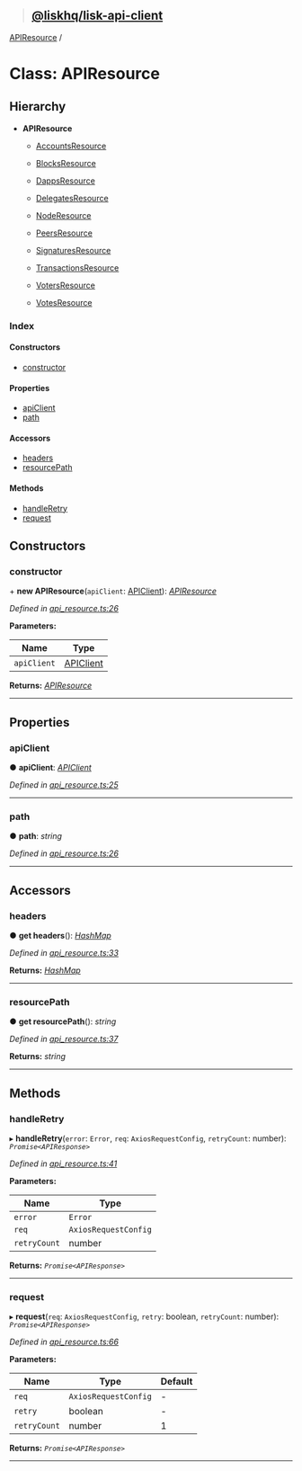 > ## [@liskhq/lisk-api-client](../README.md)

[APIResource](apiresource.md) /

# Class: APIResource

## Hierarchy

* **APIResource**

  * [AccountsResource](accountsresource.md)

  * [BlocksResource](blocksresource.md)

  * [DappsResource](dappsresource.md)

  * [DelegatesResource](delegatesresource.md)

  * [NodeResource](noderesource.md)

  * [PeersResource](peersresource.md)

  * [SignaturesResource](signaturesresource.md)

  * [TransactionsResource](transactionsresource.md)

  * [VotersResource](votersresource.md)

  * [VotesResource](votesresource.md)

### Index

#### Constructors

* [constructor](apiresource.md#constructor)

#### Properties

* [apiClient](apiresource.md#apiclient)
* [path](apiresource.md#path)

#### Accessors

* [headers](apiresource.md#headers)
* [resourcePath](apiresource.md#resourcepath)

#### Methods

* [handleRetry](apiresource.md#handleretry)
* [request](apiresource.md#request)

## Constructors

###  constructor

\+ **new APIResource**(`apiClient`: [APIClient](apiclient.md)): *[APIResource](apiresource.md)*

*Defined in [api_resource.ts:26](url)*

**Parameters:**

Name | Type |
------ | ------ |
`apiClient` | [APIClient](apiclient.md) |

**Returns:** *[APIResource](apiresource.md)*

___

## Properties

###  apiClient

● **apiClient**: *[APIClient](apiclient.md)*

*Defined in [api_resource.ts:25](url)*

___

###  path

● **path**: *string*

*Defined in [api_resource.ts:26](url)*

___

## Accessors

###  headers

● **get headers**(): *[HashMap](../interfaces/hashmap.md)*

*Defined in [api_resource.ts:33](url)*

**Returns:** *[HashMap](../interfaces/hashmap.md)*

___

###  resourcePath

● **get resourcePath**(): *string*

*Defined in [api_resource.ts:37](url)*

**Returns:** *string*

___

## Methods

###  handleRetry

▸ **handleRetry**(`error`: `Error`, `req`: `AxiosRequestConfig`, `retryCount`: number): *`Promise<APIResponse>`*

*Defined in [api_resource.ts:41](url)*

**Parameters:**

Name | Type |
------ | ------ |
`error` | `Error` |
`req` | `AxiosRequestConfig` |
`retryCount` | number |

**Returns:** *`Promise<APIResponse>`*

___

###  request

▸ **request**(`req`: `AxiosRequestConfig`, `retry`: boolean, `retryCount`: number): *`Promise<APIResponse>`*

*Defined in [api_resource.ts:66](url)*

**Parameters:**

Name | Type | Default |
------ | ------ | ------ |
`req` | `AxiosRequestConfig` | - |
`retry` | boolean | - |
`retryCount` | number | 1 |

**Returns:** *`Promise<APIResponse>`*

___